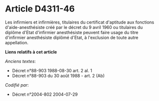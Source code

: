 # Article D4311-46

Les infirmiers et infirmières, titulaires du certificat d'aptitude aux fonctions d'aide-anesthésiste créé par le décret du 9
avril 1960 ou titulaires du diplôme d'Etat d'infirmier anesthésiste peuvent faire usage du titre d'infirmier anesthésiste
diplômé d'Etat, à l'exclusion de toute autre appellation.

**Liens relatifs à cet article**

_Anciens textes_:

  - Décret n°88-903 1988-08-30 art. 2 al. 1
  - Décret n°88-903 du 30 août 1988 - art. 2 (Ab)

_Codifié par_:

  - Décret n°2004-802 2004-07-29
